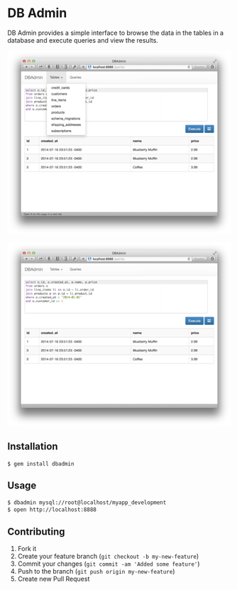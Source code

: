 # DB Admin

DB Admin provides a simple interface to browse the data in the tables in a database and execute queries and view the results.

![](doc/screenshots/tables.png)

![](doc/screenshots/query.png)

## Installation

    $ gem install dbadmin

## Usage

    $ dbadmin mysql://root@localhost/myapp_development
    $ open http://localhost:8888

## Contributing

1. Fork it
2. Create your feature branch (`git checkout -b my-new-feature`)
3. Commit your changes (`git commit -am 'Added some feature'`)
4. Push to the branch (`git push origin my-new-feature`)
5. Create new Pull Request
